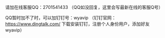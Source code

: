 请加在线客服QQ：2701541433  （QQ如没回复，这里会写最新在线的客服Q号）

QQ暂时加不了时，可以加钉钉号：wyavip （钉钉官网：https://www.dingtalk.com/  下载安装钉钉，注册个人身份用户，添加好友wyavip）

